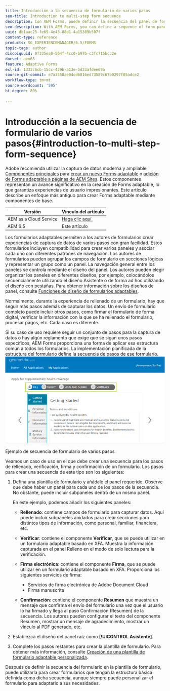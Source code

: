 ```yaml
---
title: Introducción a la secuencia de formulario de varios pasos
seo-title: Introduction to multi-step form sequence
description: Con AEM Forms, puede definir la secuencia del panel de formulario en la que desea que los usuarios naveguen y rellenen un formulario adaptable.
seo-description: With AEM Forms, you can define a sequence of form panel in which you want users to navigate and fill an adaptive form.
uuid: db1aac25-fe69-4e43-88d1-4a15389b507f
content-type: reference
products: SG_EXPERIENCEMANAGER/6.5/FORMS
topic-tags: author
discoiquuid: 0f335ea0-504f-4cc0-b97b-c3fc715bcc2e
docset: aem65
feature: Adaptive Forms
exl-id: 1333c6cb-15cc-429b-a13e-5d23afdee69a
source-git-commit: e7a3558ae04cd6816ed73589c67b0297f05adce2
workflow-type: tm+mt
source-wordcount: '595'
ht-degree: 89%

---
```


# Introducción a la secuencia de formulario de varios pasos{#introduction-to-multi-step-form-sequence}

<span class="preview"> Adobe recomienda utilizar la captura de datos moderna y ampliable [Componentes principales](https://experienceleague.adobe.com/docs/experience-manager-core-components/using/adaptive-forms/introduction.html?lang=es) para [crear un nuevo Forms adaptable](/help/forms/using/create-an-adaptive-form-core-components.md) o [adición de Forms adaptable a páginas de AEM Sites](/help/forms/using/create-or-add-an-adaptive-form-to-aem-sites-page.md). Estos componentes representan un avance significativo en la creación de Forms adaptable, lo que garantiza experiencias de usuario impresionantes. Este artículo describe un enfoque más antiguo para crear Forms adaptable mediante componentes de base. </span>

| Versión | Vínculo del artículo |
| -------- | ---------------------------- |
| AEM as a Cloud Service | [Haga clic aquí.](https://experienceleague.adobe.com/docs/experience-manager-cloud-service/content/forms/adaptive-forms-authoring/authoring-adaptive-forms-foundation-components/configure-layout-of-an-adaptive-form/introduction-form-sequence.html) |
| AEM 6.5 | Este artículo |


Los formularios adaptables permiten a los autores de formularios crear experiencias de captura de datos de varios pasos con gran facilidad. Estos formularios incluyen compatibilidad para crear varios paneles y asociar cada uno con diferentes patrones de navegación. Los autores de formularios pueden agrupar los campos de formulario en secciones lógicas y representar un grupo como un panel. La navegación general entre los paneles se controla mediante el diseño del panel. Los autores pueden elegir organizar los paneles en diferentes diseños, por ejemplo, colocándolos secuencialmente utilizando el diseño Asistente o de forma ad hoc utilizando el diseño con pestañas. Para obtener información sobre los diseños de panel, consulte [Funciones de diseño de formularios adaptables](../../forms/using/layout-capabilities-adaptive-forms.md).

Normalmente, durante la experiencia de rellenado de un formulario, hay que seguir más pasos además de capturar los datos. Un envío de formulario completo puede incluir otros pasos, como firmar el formulario de forma digital, verificar la información con la que se ha rellenado el formulario, procesar pagos, etc. Cada caso es diferente.

Si su caso de uso requiere seguir un conjunto de pasos para la captura de datos o hay algún reglamento que exige que se sigan unos pasos específicos, AEM Forms proporciona una forma de aplicar esa estructura común a todos los formularios. La implementación planificada de la estructura del formulario define la secuencia de pasos de ese formulario. ![Ejemplo de secuencia de formulario de varios pasos](assets/formpipeline.png)

Ejemplo de secuencia de formulario de varios pasos

Veamos un caso de uso en el que debe crear una secuencia para los pasos de rellenado, verificación, firma y confirmación de un formulario. Los pasos para crear una secuencia de este tipo son los siguientes:

1. Defina una plantilla de formulario y añádale el panel requerido. Observe que debe haber un panel para cada uno de los pasos de la secuencia. No obstante, puede incluir subpaneles dentro de un mismo panel.

   En este ejemplo, podemos añadir los siguientes paneles:

   * **Rellenado**: contiene campos de formulario para capturar datos. Aquí puede incluir subpaneles anidados para crear secciones para distintos tipos de información, como personal, familiar, financiera, etc.

   * **Verificar**: contiene el componente **Verificar**, que se puede utilizar en un formulario adaptable basado en XFA. Muestra la información capturada en el panel Relleno en el modo de solo lectura para la verificación.

   * **Firma electrónica**: contiene el componente **Firma**, que se puede utilizar en un formulario adaptable basado en XFA. Proporciona los siguientes servicios de firma:

      * Servicios de firma electrónica de Adobe Document Cloud
      * Firma manuscrita

   * **Confirmación**: contiene el componente **Resumen** que muestra un mensaje que confirma el envío del formulario una vez que el usuario lo ha firmado y llega al paso Confirmación (Resumen) de la secuencia. Los autores pueden configurar el texto del componente Resumen, mostrar un mensaje de agradecimiento, mostrar un vínculo al PDF generado, etc.

1. Establezca el diseño del panel raíz como **[!UICONTROL Asistente]**.
1. Complete los pasos restantes para crear la plantilla de formulario. Para obtener más información, consulte [Creación de una plantilla de formulario adaptable personalizada](../../forms/using/custom-adaptive-forms-templates.md).

Después de definir la secuencia del formulario en la plantilla de formulario, puede utilizarla para crear formularios que tengan la estructura básica definida como dicha secuencia, aunque siempre puede personalizar el formulario para adaptarlo a sus necesidades.
